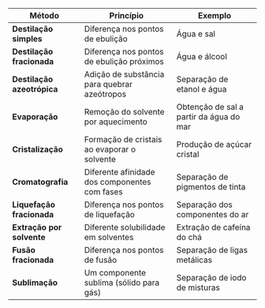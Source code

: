 | **Método**                 | **Princípio**                                 | **Exemplo**                             |
| -------------------------- | --------------------------------------------- | --------------------------------------- |
| **Destilação simples**     | Diferença nos pontos de ebulição              | Água e sal                              |
| **Destilação fracionada**  | Diferença nos pontos de ebulição próximos     | Água e álcool                           |
| **Destilação azeotrópica** | Adição de substância para quebrar azeótropos  | Separação de etanol e água              |
| **Evaporação**             | Remoção do solvente por aquecimento           | Obtenção de sal a partir da água do mar |
| **Cristalização**          | Formação de cristais ao evaporar o solvente   | Produção de açúcar cristal              |
| **Cromatografia**          | Diferente afinidade dos componentes com fases | Separação de pigmentos de tinta         |
| **Liquefação fracionada**  | Diferença nos pontos de liquefação            | Separação dos componentes do ar         |
| **Extração por solvente**  | Diferente solubilidade em solventes           | Extração de cafeína do chá              |
| **Fusão fracionada**       | Diferença nos pontos de fusão                 | Separação de ligas metálicas            |
| **Sublimação**             | Um componente sublima (sólido para gás)       | Separação de iodo de misturas           |